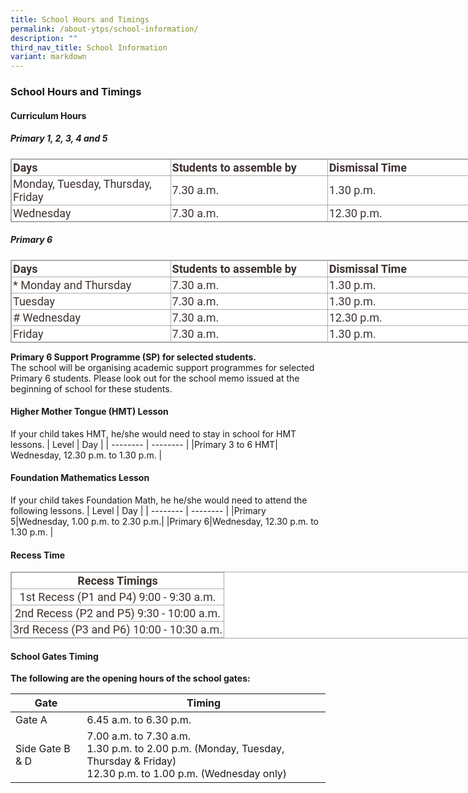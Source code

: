 ```yaml
---
title: School Hours and Timings
permalink: /about-ytps/school-information/
description: ""
third_nav_title: School Information
variant: markdown
---
```

### School Hours and Timings

#### Curriculum Hours

##### Primary 1, 2, 3, 4 and 5

<table class="iveo_table ives_tab_simple3 ive_eobj_center" style="margin: auto; outline: 0px; padding: 0px; border-collapse: collapse; clear: both; border: 1px solid rgb(170, 170, 170); text-align: justify; color: rgb(61, 51, 47); font-family: Roboto, sans-serif; font-size: 18px; font-style: normal; font-variant-ligatures: normal; font-variant-caps: normal; font-weight: 400; letter-spacing: normal; orphans: 2; text-transform: none; white-space: normal; widows: 2; word-spacing: 0px; -webkit-text-stroke-width: 0px; background-color: rgb(255, 255, 255); text-decoration-thickness: initial; text-decoration-style: initial; text-decoration-color: initial; width: 760px;"><tbody style="margin: 0px; outline: 0px; padding: 0px; text-align: justify;"><tr style="margin: 0px; outline: 0px; padding: 0px; text-align: justify;"><td width="300px" style="margin: 0px; outline: 0px; padding: 2px; text-align: left; border: 1px solid rgb(170, 170, 170);"><b style="margin: 0px; outline: 0px; padding: 0px; text-align: justify;">Days</b></td><td width="300px" style="margin: 0px; outline: 0px; padding: 2px; text-align: left; border: 1px solid rgb(170, 170, 170);"><b style="margin: 0px; outline: 0px; padding: 0px; text-align: justify;">Students to assemble by</b></td><td width="300px" style="margin: 0px; outline: 0px; padding: 2px; text-align: left; border: 1px solid rgb(170, 170, 170);"><b style="margin: 0px; outline: 0px; padding: 0px; text-align: justify;">Dismissal Time</b></td></tr><tr style="margin: 0px; outline: 0px; padding: 0px; text-align: justify;"><td style="margin: 0px; outline: 0px; padding: 2px; text-align: left; border: 1px solid rgb(170, 170, 170);">Monday, Tuesday, Thursday, Friday</td><td style="margin: 0px; outline: 0px; padding: 2px; text-align: left; border: 1px solid rgb(170, 170, 170);">7.30 a.m.</td><td style="margin: 0px; outline: 0px; padding: 2px; text-align: left; border: 1px solid rgb(170, 170, 170);">1.30 p.m.</td></tr><tr style="margin: 0px; outline: 0px; padding: 0px; text-align: justify;"><td style="margin: 0px; outline: 0px; padding: 2px; text-align: left; border: 1px solid rgb(170, 170, 170);">Wednesday</td><td style="margin: 0px; outline: 0px; padding: 2px; text-align: left; border: 1px solid rgb(170, 170, 170);">7.30 a.m.</td><td style="margin: 0px; outline: 0px; padding: 2px; text-align: left; border: 1px solid rgb(170, 170, 170);">12.30 p.m.</td></tr></tbody></table>

##### Primary 6

<table class="iveo_table ives_tab_simple3 ive_eobj_center" style="margin: auto; outline: 0px; padding: 0px; border-collapse: collapse; clear: both; border: 1px solid rgb(170, 170, 170); text-align: justify; color: rgb(61, 51, 47); font-family: Roboto, sans-serif; font-size: 18px; font-style: normal; font-variant-ligatures: normal; font-variant-caps: normal; font-weight: 400; letter-spacing: normal; orphans: 2; text-transform: none; white-space: normal; widows: 2; word-spacing: 0px; -webkit-text-stroke-width: 0px; background-color: rgb(255, 255, 255); text-decoration-thickness: initial; text-decoration-style: initial; text-decoration-color: initial; width: 760px;"><tbody style="margin: 0px; outline: 0px; padding: 0px; text-align: justify;"><tr style="margin: 0px; outline: 0px; padding: 0px; text-align: justify;"><td width="300px" style="margin: 0px; outline: 0px; padding: 2px; text-align: left; border: 1px solid rgb(170, 170, 170);"><b style="margin: 0px; outline: 0px; padding: 0px; text-align: justify;">Days</b></td><td width="300px" style="margin: 0px; outline: 0px; padding: 2px; text-align: left; border: 1px solid rgb(170, 170, 170);"><b style="margin: 0px; outline: 0px; padding: 0px; text-align: justify;">Students to assemble by</b></td><td width="300px" style="margin: 0px; outline: 0px; padding: 2px; text-align: left; border: 1px solid rgb(170, 170, 170);"><b style="margin: 0px; outline: 0px; padding: 0px; text-align: justify;">Dismissal Time</b></td></tr><tr style="margin: 0px; outline: 0px; padding: 0px; text-align: justify;"><td style="margin: 0px; outline: 0px; padding: 2px; text-align: left; border: 1px solid rgb(170, 170, 170);">* Monday and Thursday</td><td style="margin: 0px; outline: 0px; padding: 2px; text-align: left; border: 1px solid rgb(170, 170, 170);">7.30 a.m.</td><td style="margin: 0px; outline: 0px; padding: 2px; text-align: left; border: 1px solid rgb(170, 170, 170);">1.30 p.m.</td></tr><tr style="margin: 0px; outline: 0px; padding: 0px; text-align: justify;"><td style="margin: 0px; outline: 0px; padding: 2px; text-align: left; border: 1px solid rgb(170, 170, 170);">Tuesday</td><td style="margin: 0px; outline: 0px; padding: 2px; text-align: left; border: 1px solid rgb(170, 170, 170);">7.30 a.m.</td><td style="margin: 0px; outline: 0px; padding: 2px; text-align: left; border: 1px solid rgb(170, 170, 170);">1.30 p.m.</td></tr><tr style="margin: 0px; outline: 0px; padding: 0px; text-align: justify;"><td style="margin: 0px; outline: 0px; padding: 2px; text-align: left; border: 1px solid rgb(170, 170, 170);"># Wednesday</td><td style="margin: 0px; outline: 0px; padding: 2px; text-align: left; border: 1px solid rgb(170, 170, 170);">7.30 a.m.</td><td style="margin: 0px; outline: 0px; padding: 2px; text-align: left; border: 1px solid rgb(170, 170, 170);">12.30 p.m.</td></tr><tr style="margin: 0px; outline: 0px; padding: 0px; text-align: justify;"><td style="margin: 0px; outline: 0px; padding: 2px; text-align: left; border: 1px solid rgb(170, 170, 170);">Friday</td><td style="margin: 0px; outline: 0px; padding: 2px; text-align: left; border: 1px solid rgb(170, 170, 170);">7.30 a.m.</td><td style="margin: 0px; outline: 0px; padding: 2px; text-align: left; border: 1px solid rgb(170, 170, 170);">1.30 p.m.
</td></tr></tbody></table>

**Primary 6 Support Programme (SP) for selected students.**<br>
The school will be organising academic support programmes for selected Primary 6 students. Please look out for the school memo issued at the beginning of school for these students.

#### Higher Mother Tongue (HMT) Lesson
If your child takes HMT, he/she would need to stay in school for HMT lessons.
| Level | Day | 
| -------- | -------- |
|Primary 3 to 6 HMT| Wednesday, 12.30 p.m. to 1.30 p.m. |

#### Foundation Mathematics Lesson
If your child takes Foundation Math, he he/she would need to attend the following lessons.
| Level | Day | 
| -------- | -------- |
|Primary 5|Wednesday, 1.00 p.m. to 2.30 p.m.|
|Primary 6|Wednesday, 12.30 p.m. to 1.30 p.m. |

#### Recess Time

<table class="iveo_table ives_tab_simple3 ive_eobj_center" style="margin: auto; outline: 0px; padding: 0px; border-collapse: collapse; clear: both; border: 1px solid rgb(170, 170, 170); text-align: justify; color: rgb(61, 51, 47); font-family: Roboto, sans-serif; font-size: 18px; font-style: normal; font-variant-ligatures: normal; font-variant-caps: normal; font-weight: 400; letter-spacing: normal; orphans: 2; text-transform: none; white-space: normal; widows: 2; word-spacing: 0px; -webkit-text-stroke-width: 0px; background-color: rgb(255, 255, 255); text-decoration-thickness: initial; text-decoration-style: initial; text-decoration-color: initial; width: 760px;"><tbody style="margin: 0px; outline: 0px; padding: 0px; text-align: justify;"><tr style="margin: 0px; outline: 0px; padding: 0px; text-align: justify;"><td colspan="2" style="margin: 0px; outline: 0px; padding: 2px; text-align: center; border: 1px solid rgb(170, 170, 170);"><b style="margin: 0px; outline: 0px; padding: 0px; text-align: justify;">Recess Timings</b></td></tr><tr style="margin: 0px; outline: 0px; padding: 0px; text-align: justify;"><td style="margin: 0px; outline: 0px; padding: 2px; text-align: center; border: 1px solid rgb(170, 170, 170);">1st Recess (P1 and P4) 9:00 - 9:30 a.m.</td></tr><tr style="margin: 0px; outline: 0px; padding: 0px; text-align: justify;"><td style="margin: 0px; outline: 0px; padding: 2px; text-align: center; border: 1px solid rgb(170, 170, 170);">2nd Recess (P2 and P5) 9:30 - 10:00 a.m.</td></tr><tr style="margin: 0px; outline: 0px; padding: 0px; text-align: justify;"><td style="margin: 0px; outline: 0px; padding: 2px; text-align: center; border: 1px solid rgb(170, 170, 170);">3rd Recess (P3 and P6) 10:00 - 10:30 a.m.</td></tr></tbody></table>

#### School Gates Timing

**The following are the opening hours of the school gates:**


| Gate   |Timing   |
| -------- | -------- | 
| Gate A    | 6.45 a.m. to 6.30 p.m.   |
| Side Gate B &amp; D   |7.00 a.m. to 7.30 a.m. <br> 1.30 p.m. to 2.00 p.m. (Monday, Tuesday, Thursday &amp; Friday)<br>12.30 p.m. to 1.00 p.m. (Wednesday only) |